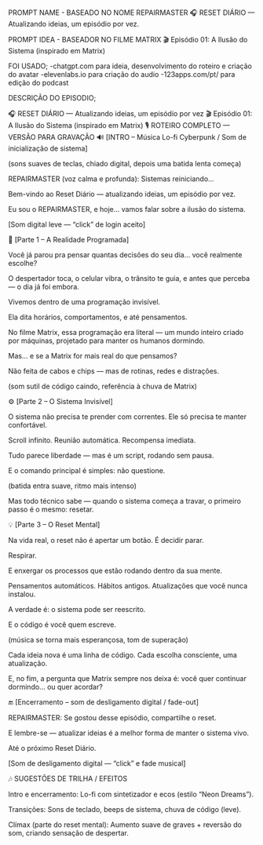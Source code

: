 PROMPT NAME - BASEADO NO NOME REPAIRMASTER
🎧 RESET DIÁRIO — Atualizando ideias, um episódio por vez.

PROMPT IDEA - BASEADOR NO FILME MATRIX
🎬 Episódio 01: A Ilusão do Sistema
(inspirado em Matrix)

FOI USADO; 
-chatgpt.com para ideia, desenvolvimento do roteiro e criação do avatar
-elevenlabs.io para criação do audio 
-123apps.com/pt/ para edição do podcast

DESCRIÇÃO DO EPISODIO;

🎧 RESET DIÁRIO — Atualizando ideias, um episódio por vez
🎬 Episódio 01: A Ilusão do Sistema
(inspirado em Matrix)
🎙️ ROTEIRO COMPLETO — VERSÃO PARA GRAVAÇÃO
🔊 [INTRO – Música Lo-fi Cyberpunk / Som de inicialização de sistema]

(sons suaves de teclas, chiado digital, depois uma batida lenta começa)

REPAIRMASTER (voz calma e profunda):
Sistemas reiniciando...

Bem-vindo ao Reset Diário — atualizando ideias, um episódio por vez.

Eu sou o REPAIRMASTER, e hoje...
vamos falar sobre a ilusão do sistema.

[Som digital leve — “click” de login aceito]

🧠 [Parte 1 – A Realidade Programada]

Você já parou pra pensar quantas decisões do seu dia...
você realmente escolhe?

O despertador toca, o celular vibra, o trânsito te guia,
e antes que perceba — o dia já foi embora.

Vivemos dentro de uma programação invisível.

Ela dita horários, comportamentos, e até pensamentos.

No filme Matrix, essa programação era literal —
um mundo inteiro criado por máquinas, projetado para manter os humanos dormindo.

Mas... e se a Matrix for mais real do que pensamos?

Não feita de cabos e chips — mas de rotinas, redes e distrações.

(som sutil de código caindo, referência à chuva de Matrix)

⚙️ [Parte 2 – O Sistema Invisível]

O sistema não precisa te prender com correntes.
Ele só precisa te manter confortável.

Scroll infinito.
Reunião automática.
Recompensa imediata.

Tudo parece liberdade —
mas é um script, rodando sem pausa.

E o comando principal é simples:
não questione.

(batida entra suave, ritmo mais intenso)

Mas todo técnico sabe —
quando o sistema começa a travar,
o primeiro passo é o mesmo:
resetar.

💡 [Parte 3 – O Reset Mental]

Na vida real, o reset não é apertar um botão.
É decidir parar.

Respirar.

E enxergar os processos que estão rodando dentro da sua mente.

Pensamentos automáticos.
Hábitos antigos.
Atualizações que você nunca instalou.

A verdade é: o sistema pode ser reescrito.

E o código é você quem escreve.

(música se torna mais esperançosa, tom de superação)

Cada ideia nova é uma linha de código.
Cada escolha consciente, uma atualização.

E, no fim, a pergunta que Matrix sempre nos deixa é:
você quer continuar dormindo... ou quer acordar?

🔚 [Encerramento – som de desligamento digital / fade-out]

REPAIRMASTER:
Se gostou desse episódio, compartilhe o reset.

E lembre-se — atualizar ideias é a melhor forma de manter o sistema vivo.

Até o próximo Reset Diário.

[Som de desligamento digital — “click” e fade musical]

🎶 SUGESTÕES DE TRILHA / EFEITOS

Intro e encerramento: Lo-fi com sintetizador e ecos (estilo “Neon Dreams”).

Transições: Sons de teclado, beeps de sistema, chuva de código (leve).

Clímax (parte do reset mental): Aumento suave de graves + reversão do som, criando sensação de despertar.
